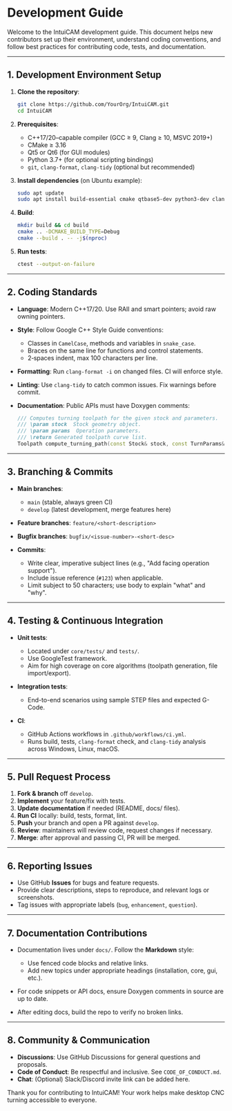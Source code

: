 # Development Guide

Welcome to the IntuiCAM development guide. This document helps new contributors set up their environment, understand coding conventions, and follow best practices for contributing code, tests, and documentation.

---

## 1. Development Environment Setup

1. **Clone the repository**:

   ```bash
   git clone https://github.com/YourOrg/IntuiCAM.git
   cd IntuiCAM
   ```
2. **Prerequisites**:

   * C++17/20–capable compiler (GCC ≥ 9, Clang ≥ 10, MSVC 2019+)
   * CMake ≥ 3.16
   * Qt5 or Qt6 (for GUI modules)
   * Python 3.7+ (for optional scripting bindings)
   * `git`, `clang-format`, `clang-tidy` (optional but recommended)
3. **Install dependencies** (on Ubuntu example):

   ```bash
   sudo apt update
   sudo apt install build-essential cmake qtbase5-dev python3-dev clang-format clang-tidy
   ```
4. **Build**:

   ```bash
   mkdir build && cd build
   cmake .. -DCMAKE_BUILD_TYPE=Debug
   cmake --build . -- -j$(nproc)
   ```
5. **Run tests**:

   ```bash
   ctest --output-on-failure
   ```

---

## 2. Coding Standards

* **Language**: Modern C++17/20. Use RAII and smart pointers; avoid raw owning pointers.
* **Style**: Follow Google C++ Style Guide conventions:

  * Classes in `CamelCase`, methods and variables in `snake_case`.
  * Braces on the same line for functions and control statements.
  * 2‑spaces indent, max 100 characters per line.
* **Formatting**: Run `clang-format -i` on changed files. CI will enforce style.
* **Linting**: Use `clang-tidy` to catch common issues. Fix warnings before commit.
* **Documentation**: Public APIs must have Doxygen comments:

  ```cpp
  /// Computes turning toolpath for the given stock and parameters.
  /// \param stock  Stock geometry object.
  /// \param params  Operation parameters.
  /// \return Generated toolpath curve list.
  Toolpath compute_turning_path(const Stock& stock, const TurnParams& params);
  ```

---

## 3. Branching & Commits

* **Main branches**:

  * `main` (stable, always green CI)
  * `develop` (latest development, merge features here)
* **Feature branches**: `feature/<short-description>`
* **Bugfix branches**: `bugfix/<issue-number>-<short-desc>`
* **Commits**:

  * Write clear, imperative subject lines (e.g., "Add facing operation support").
  * Include issue reference (`#123`) when applicable.
  * Limit subject to 50 characters; use body to explain "what" and "why".

---

## 4. Testing & Continuous Integration

* **Unit tests**:

  * Located under `core/tests/` and `tests/`.
  * Use GoogleTest framework.
  * Aim for high coverage on core algorithms (toolpath generation, file import/export).
* **Integration tests**:

  * End-to-end scenarios using sample STEP files and expected G-Code.
* **CI**:

  * GitHub Actions workflows in `.github/workflows/ci.yml`.
  * Runs build, tests, `clang-format` check, and `clang-tidy` analysis across Windows, Linux, macOS.

---

## 5. Pull Request Process

1. **Fork & branch** off `develop`.
2. **Implement** your feature/fix with tests.
3. **Update documentation** if needed (README, docs/ files).
4. **Run CI** locally: build, tests, format, lint.
5. **Push** your branch and open a PR against `develop`.
6. **Review**: maintainers will review code, request changes if necessary.
7. **Merge**: after approval and passing CI, PR will be merged.

---

## 6. Reporting Issues

* Use GitHub **Issues** for bugs and feature requests.
* Provide clear descriptions, steps to reproduce, and relevant logs or screenshots.
* Tag issues with appropriate labels (`bug`, `enhancement`, `question`).

---

## 7. Documentation Contributions

* Documentation lives under `docs/`. Follow the **Markdown** style:

  * Use fenced code blocks and relative links.
  * Add new topics under appropriate headings (installation, core, gui, etc.).
* For code snippets or API docs, ensure Doxygen comments in source are up to date.
* After editing docs, build the repo to verify no broken links.

---

## 8. Community & Communication

* **Discussions**: Use GitHub Discussions for general questions and proposals.
* **Code of Conduct**: Be respectful and inclusive. See `CODE_OF_CONDUCT.md`.
* **Chat**: (Optional) Slack/Discord invite link can be added here.

Thank you for contributing to IntuiCAM! Your work helps make desktop CNC turning accessible to everyone.
